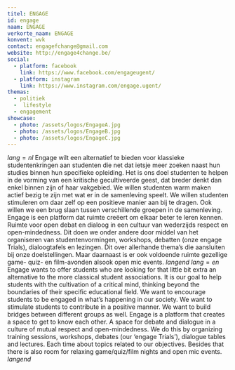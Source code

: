 ```yaml
---
titel: ENGAGE
id: engage
naam: ENGAGE
verkorte_naam: ENGAGE
konvent: wvk
contact: engagefchange@gmail.com 
website: http://engage4change.be/
social:
  - platform: facebook
    link: https://www.facebook.com/engageugent/
  - platform: instagram
    link: https://www.instagram.com/engage.ugent/
themas:
  - politiek
  -  lifestyle
  - engagement
showcase:
  - photo: /assets/logos/EngageA.jpg
  - photo: /assets/logos/EngageB.jpg
  - photo: /assets/logos/EngageC.jpg
---
```


$lang=nl$ 
Engage wilt een alternatief te bieden voor klassieke studentenkringen aan studenten die net dat ietsje meer zoeken naast hun studies binnen hun specifieke opleiding. Het is ons doel studenten te helpen in de vorming van een kritische gecultiveerde geest, dat breder denkt dan enkel binnen zijn of haar vakgebied. We willen studenten warm maken actief bezig te zijn met wat er in de samenleving speelt. We willen studenten stimuleren om daar zelf op een positieve manier aan bij te dragen. Ook willen we een brug slaan tussen verschillende groepen in de samenleving. Engage is een platform dat ruimte creëert om elkaar beter te leren kennen. Ruimte voor open debat en dialoog in een cultuur van wederzijds respect en open-mindedness. Dit doen we onder andere door middel van het organiseren van studentenvormingen, workshops, debatten (onze engage Trials), dialoogtafels en lezingen. Dit over allerhande thema’s die aansluiten bij onze doelstellingen. Maar daarnaast is er ook voldoende ruimte gezellige game- quiz- en film-avonden alsook open mic events. 
$langend$ 
$lang=en$ 
Engage wants to offer students who are looking for that little bit extra an alternative to the more classical student associations. It is our goal to help students with the cultivation of a critical mind, thinking beyond the boundaries of their specific educational field. We want to encourage students to be engaged in what’s happening in our society. We want to stimulate students to contribute in a positive manner. We want to build bridges between different groups as well. Engage is a platform that creates a space to get to know each other. A space for debate and dialogue in a culture of mutual respect and open-mindedness. We do this by organizing training sessions, workshops, debates (our ‘engage Trials’), dialogue tables and lectures. Each time about topics related to our objectives. Besides that there is also room for relaxing game/quiz/film nights and open mic events. 
$langend$
